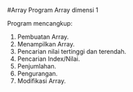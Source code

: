 #Array
Program Array dimensi 1

Program mencangkup:
1. Pembuatan Array.
2. Menampilkan Array.
3. Pencarian nilai tertinggi dan terendah.
4. Pencarian Index/Nilai.
5. Penjumlahan.
6. Pengurangan.
7. Modifikasi Array.
